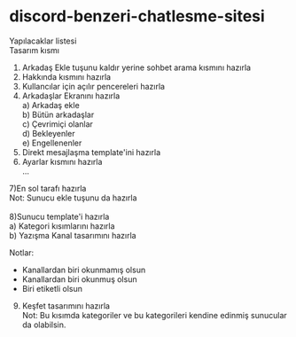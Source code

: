 # discord-benzeri-chatlesme-sitesi

Yapılacaklar listesi<br>
Tasarım kısmı<br>
1) Arkadaş Ekle tuşunu kaldır yerine sohbet arama kısmını hazırla<br>
2) Hakkında kısmını hazırla<br>
3) Kullancılar için açılır pencereleri hazırla<br>
4) Arkadaşlar Ekranını hazırla<br>
a) Arkadaş ekle<br>
b) Bütün arkadaşlar<br>
c) Çevrimiçi olanlar<br>
d) Bekleyenler<br>
e) Engellenenler<br>
5) Direkt mesajlaşma template'ini hazırla<br>
6) Ayarlar kısmını hazırla<br>
...

7)En sol tarafı hazırla<br>
  Not: Sunucu ekle tuşunu da hazırla<br>
<br>
8)Sunucu template'i hazırla<br>
  a) Kategori kısımlarını hazırla<br>
  b) Yazışma Kanal tasarımını hazırla<br>

Notlar:<br>
- Kanallardan biri okunmamış olsun<br>
- Kanallardan biri okunmuş olsun<br>
- Biri etiketli olsun<br>

9) Keşfet tasarımını hazırla<br>
  Not: Bu kısımda kategoriler ve bu kategorileri kendine edinmiş sunucular da olabilsin.<br>

